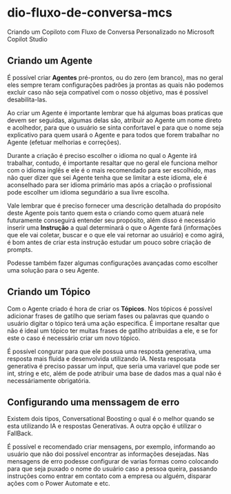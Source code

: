 # dio-fluxo-de-conversa-mcs
Criando um Copiloto com Fluxo de Conversa Personalizado no Microsoft Copilot Studio

## Criando um Agente

É possível criar **Agentes** pré-prontos, ou do zero (em branco), mas no geral eles sempre teram configurações padrões ja prontas as quais não podemos excluir caso não seja compativel com o nosso objetivo, mas é possível desabilita-las.

Ao criar um Agente é importante lembrar que há algumas boas praticas que devem ser seguidas, algumas delas são, atribuir ao Agente um nome direto e acolhedor, para que o usuário se sinta confortavel e para que o nome seja explicativo para quem usará o Agente e para todos que forem trabalhar no Agente (efetuar melhorias e correções).

Durante a criação é preciso escolher o idioma no qual o Agente irá trabalhar, contudo, é importante resaltar que no geral ele funciona melhor com o idioma inglês e ele é o mais recomendado para ser escolhido, mas não quer dizer que sei Agente tenha que se limitar a este idioma, ele é aconselhado para ser idioma primário mas após a criação o profissional pode escolher um idioma segundário a sua livre escolha.

Vale lembrar que é preciso fornecer uma descrição detalhada do propósito deste Agente pois tanto quem esta o criando como quem atuará nele futuramente conseguirá entender seu propósito, além disso é necessário inserir uma **Instrução** a qual determinará o que o Agente fará (informações que ele vai coletar, buscar e o que ele vai retornar ao usuário) e como agirá, é bom antes de criar esta instrução estudar um pouco sobre criação de prompts.

Podesse também fazer algumas configurações avançadas como escolher uma solução para o seu Agente.

## Criando um Tópico

Com o Agente criado é hora de criar os **Tópicos**. Nos tópicos é possível adicionar frases de gatilho que seriam fases ou palavras que quando o usuário digitar o tópico terá uma ação especifica. É importane resaltar que não é ideal um tópico ter muitas frases de gatilho atribuidas a ele, e se for este o caso é necessário criar um novo tópico.

É possível congurar para que ele possua uma resposta generativa, uma resposta mais fluida e desenvolvida utilizando IA. Nesta resposata generativa é preciso passar um input, que seria uma variavel que pode ser int, string e etc, além de pode atribuir uma
base de dados mas a qual não é necessáriamente obrigatória.

## Configurando uma menssagem de erro

Existem dois tipos, Conversational Boosting o qual é o melhor quando se esta utilizando IA e respostas Generativas. A outra opção é utilizar o FallBack.

É possível e recomendado criar mensagens, por exemplo, informando ao usuário que não doi possível encontrar as informações desejadas. Nas mensagens de erro podesse configurar de varias formas como colocando para que seja puxado o nome do usuário caso a pessoa queira, passando instruções como entrar em contato com a empresa ou alguém, disparar ações com o Power Automate e etc.
